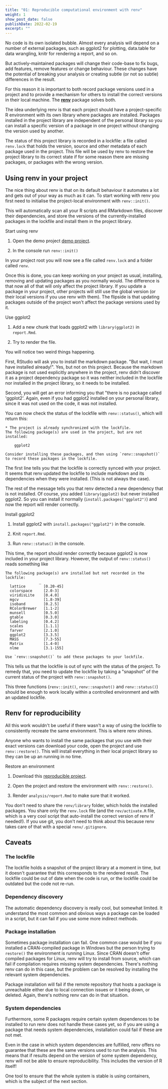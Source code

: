 ```yaml
---
title: "01: Reproducible computational environment with renv"
weight: 1
show_post_date: false
publishDate: 2022-02-19
excerpt: ""
---
```


No code is its own isolated bubble.
Almost every analysis will depend on a number of external packages, such as ggplot2 for plotting, data.table for data wrangling, knitr for rendering a report, and so on.

But actively-maintained packages will change their code-base to fix bugs, add features, remove features or change behaviour.
These changes have the potential of breaking your analysis or creating subtle (or not so subtle) differences in the result.

For this reason it is important to both record package versions used in a project and to provide a mechanism for others to install the correct versions in their local machine.
The [**renv**](https://rstudio.github.io/renv/index.html) package solves both.

The idea underlying renv is that each project should have a project-specific R environment with its own library where packages are installed. 
Packages installed in the project library are independent of the personal library so you can install a specific version of a package in one project without changing the version used by another. 

The status of this project library is recorded in a lockfile: a file called `renv.lock` that holds the version, source and other metadata of each package used in the project. 
This file will be used by renv to restore the project library to its correct state if for some reason there are missing packages, or packages with the wrong version.

## Using renv in your project

The nice thing about renv is that on its default behaviour it automates a lot and gets out of your way as much as it can. 
To start working with renv you first need to initialise the project-local environment with `renv::init()`. 

This will automatically scan all your R scripts and RMarkdown files, discover their dependencies, and store the versions of the currently-installed packages in the lockfile and install them in the project library. 

<div class = activity> 

Start using renv

1. Open the demo project [demo project](/reproducibility-with-r/demo_project.zip). 

2. In the console run `renv::init()`  
</div>

In your project root you will now see a file called `renv.lock` and a folder called `renv`. 

Once this is done, you can keep working on your project as usual, installing, removing and updating packages as you normally would. 
The difference is that now all of that will only affect the project library. 
If you update a package in your project, other projects will still use the global version (or their local versions if you use renv with them). 
The flipside is that updating packages outside of the project won't affect the package versions used by it. 


<div class = activity> 

Use ggplot2

1. Add a new chunk that loads ggplot2 with `library(ggplot2)` in `report.Rmd`.

2. Try to render the file. 

</div> 

You will notice two weird things happening. 

First, RStudio will ask you to install the markdown package.
"But wait, I must have installed already!". 
Yes, but not on this project. 
Because the markdown package is not used explicitly anywhere in the project, renv didn't discover it as a project dependency package so it was neither included in the lockfile nor installed in the project library, so it needs to be installed. 

Second, you will get an error informing you that "there is no package called 'ggplot2'. 
Again, even if you had ggplot2 installed on your personal library, since it was not used on the code, it was not installed. 

You can now check the status of the lockfile with `renv::status()`, which will return this:

```
* The project is already synchronized with the lockfile.
The following package(s) are used in the project, but are not installed:

	ggplot2

Consider installing these packages, and then using `renv::snapshot()`
to record these packages in the lockfile.
```

The first line tells you that the lockfile is correctly synced with your project. 
It seems that renv updated the lockfile to include markdown and its dependencies when they were installed. 
(This is not always the case). 

The rest of the message tells you that renv detected a new dependency that is not installed. 
Of course, you added `library(ggplot2)` but never installed ggplot2. 
So you can install it normally (`install.packages("ggplot2")`) and now the report will render correctly. 

<div class = instructions> 

Install ggplot2

1. Install ggplot2 with `install.packages("ggplot2")` in the console. 

2. Knit `report.Rmd`.

3. Run `renv::status()` in the console. 


</div> 


This time, the report should render correctly because ggplot2 is now included in your project library. 
However, the output of `renv::status()` reads something like

```
The following package(s) are installed but not recorded in the lockfile:
               _
  lattice        [0.20-45]
  colorspace     [2.0-3]
  viridisLite    [0.4.0]
  mgcv           [1.8-39]
  isoband        [0.2.5]
  RColorBrewer   [1.1-2]
  munsell        [0.5.0]
  gtable         [0.3.0]
  labeling       [0.4.2]
  scales         [1.1.1]
  farver         [2.1.0]
  ggplot2        [3.3.5]
  MASS           [7.3-55]
  Matrix         [1.4-0]
  nlme           [3.1-155]

Use `renv::snapshot()` to add these packages to your lockfile.
```

This tells us that the lockfile is out of sync with the status of the project. 
To remedy that, you need to update the lockfile by taking a "snapshot" of the current status of the project with `renv::snapshot()`. 

This three functions (`renv::init()`, `renv::snapshot()` and `renv::status()`) should be enough to work locally within a controlled environment and with an updated lockfile. 

## Renv for reproducibility

All this work wouldn't be useful if there wasn't a way of using the lockfile to consistently recreate the same environment. 
This is where renv shines. 

Anyone who wants to install the same packages that you use with their exact versions can download your code, open the project and use `renv::restore()`. 
This will install everything in their local project library so they can be up an running in no time. 



<div class = instructions> 

Restore an environment 


1. Download this [reproducible project](/reproducibility-with-r/reproducible_project.zip). 

2. Open the project and restore the environment with `renv::restore()`.

3. Render `analysis/report.Rmd` to make sure that it worked.

</div>

<div class = notes> 

You don't need to share the `renv/library` folder, which holds the installed packages.
You share only the `renv.lock` file (and the `rev/activate.R` file, which is a very cool script that auto-install the correct version of renv if needed!). 
If you use git, you don't need to think about this because renv takes care of that with a special `renv/.gitignore`.

</div>


## Caveats


### The lockfile

The lockfile holds a snapshot of the project library at a moment in time, but it doesn't guarantee that this corresponds to the rendered result. 
The lockfile could be out of date when the code is run, or the lockfile could be outdated but the code not re-run.

### Dependency discovery

The automatic dependency discovery is really cool, but somewhat limited. 
It understand the most common and obvious ways a package can be loaded in a script, but it can fail if you use some more indirect methods. 

### Package installation 

Sometimes package installation can fail. 
One common case would be if you installed a CRAN-compiled package in Windows but the person trying to `restore()` the environment is running Linux. 
Since CRAN doesn't offer compiled packages for Linux, renv will try to install from source, which can fail if compilation requires missing system dependencies. 
There's nothing renv can do in this case, but the problem can be resolved by installing the relevant system dependencies. 

Package installation will fail if the remote repository that hosts a package is unreachable either due to local connection issues or it being down, or deleted. 
Again, there's nothing renv can do in that situation. 

### System dependencies

Furthermore, some R packages require certain system dependences to be installed to run
renv does not handle these cases yet, so if you are using a package that needs system dependencies, installation could fail if these are not met. 

Even in the case in which system dependencies are fulfilled, renv offers no guarantee that these are the same versions used to run the analysis. 
This means that if results depend on the version of some system dependency, renv will not be able to ensure reproducibility. 
This includes the version of R itself!

One tool to ensure that the whole system is stable is using containers, which is the subject of the next section. 


